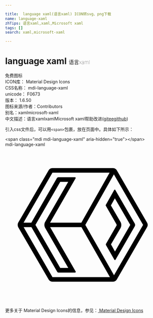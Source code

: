 ```yaml
---

title:  language xaml(语言xaml) ICON转svg、png下载
name: language-xaml
zhTips: 语言xaml,xaml,Microsoft xaml
tags: []
search: xaml,microsoft-xaml

---
```


# language xaml  <small style="font-size: 60%;font-weight: 100">语言xaml</small>


<div class="detail-page">
<p>
<span><span class="badge-success badge">免费图标</span> </span>
<br/>
<span>
ICON库：
<span class="badge-secondary badge">Material Design Icons</span> 
</span>
<br/>
<span>
CSS名称：
<span class="badge-secondary badge">mdi-language-xaml</span> 
</span>
<br/>
<span>
unicode：
<span class="badge-secondary badge">F0673</span> 
<copy-btn content='F0673' btn-title=""></copy-btn>
<copy-btn :content='String.fromCodePoint(parseInt("F0673", 16))' btn-title="复制U"></copy-btn>
</span>
<br/>
<span>
版本：
<span class="badge-secondary badge">1.6.50</span> 
</span>
<br/>
<span>图标来源/作者：<span class="badge-light badge">Contributors</span></span> 
<br/>
<span>别名：<span class="badge-light badge">xaml</span><span class="badge-light badge">microsoft-xaml</span></span><br/><span class="zh-detail">中文描述：<span class="badge-primary badge">语言xaml</span><span class="badge-primary badge">xaml</span><span class="badge-primary badge">Microsoft xaml</span><span class="help-link"><span>帮助改进</span>(<a href="https://gitee.com/liuwave/icon-helper/edit/master/json/material/language-xaml.json" target="_blank" rel="noopener noreferrer">gitee</a><a href="https://github.com/liuwave/icon-helper/edit/master/json/material/language-xaml.json" target="_blank" rel="noopener noreferrer">github</a></span>)</span><br/>
</p>
</div>
<div class="alert alert-dark">
  <i class="mdi mdi-language-xaml mdi-48px"></i>
  <i class="mdi mdi-language-xaml mdi-36px"></i>
  <i class="mdi mdi-language-xaml mdi-24px"></i>
  <i class="mdi mdi-language-xaml mdi-18px"></i>
</div>
<div>
  <p>引入css文件后，可以用<code>&lt;span&gt;</code>包裹，放在页面中。具体如下所示：    
  </p>
  <div class="alert alert-primary" style="font-size: 14px">
    &lt;span class="mdi mdi-language-xaml" aria-hidden="true"&gt;&lt;/span&gt;
    <copy-btn content='<span class="mdi mdi-language-xaml" aria-hidden="true"></span>'></copy-btn>
  </div>
  <div class="alert alert-secondary">
    <i class="mdi mdi-language-xaml"
    style="font-size: 24px"
    aria-hidden="true"></i> mdi-language-xaml
    <copy-btn content="mdi-language-xaml" btn-title="复制图标名称"></copy-btn>
  </div>
</div>
<div id="svg" class="svg-wrap">
<svg xmlns="http://www.w3.org/2000/svg" viewBox="0 0 24 24"><path d="M16.93 7.9L19.31 12L16.95 16.09L16.33 15L17.8 12.5C17.97 12.19 17.97 11.83 17.8 11.54L16.32 9L16.93 7.9M16.92 6.57C16.89 6.57 16.85 6.59 16.83 6.62L15.56 8.87C15.5 8.94 15.5 9 15.56 9.09L17.18 11.9C17.22 11.97 17.22 12.05 17.18 12.12L15.57 14.91C15.53 14.97 15.53 15.06 15.57 15.13L16.85 17.36C16.87 17.4 16.91 17.42 16.94 17.42C17 17.42 17 17.4 17.04 17.36L20 12.23C20.08 12.09 20.08 11.92 20 11.79L17 6.62C17 6.59 16.96 6.57 16.92 6.57M21.91 11.67L17.23 3.58C17.11 3.38 16.89 3.25 16.66 3.25H7.28C7.05 3.25 6.83 3.38 6.71 3.58L2 11.67C1.91 11.87 1.91 12.13 2 12.33L6.71 20.42C6.83 20.62 7.05 20.75 7.28 20.75H16.66C16.89 20.75 17.11 20.62 17.23 20.42L21.91 12.33C22.03 12.13 22.03 11.88 21.91 11.67M7.3 3.95H16.12L11.76 11.65H6.93L10.87 4.82C10.91 4.75 10.86 4.66 10.78 4.66L8.21 4.65C8.13 4.65 8.06 4.7 8 4.76L4.04 11.65H2.84L7.3 3.95M6.17 12.46L9.74 18.63L8.5 18.63L4.87 12.35L4.67 12L4.87 11.65L8.5 5.37L9.73 5.37L6.17 11.53C6.15 11.57 6.13 11.61 6.11 11.65C6.03 11.88 6.03 12.13 6.12 12.35C6.13 12.39 6.15 12.43 6.17 12.46M7.3 20.05L2.85 12.35H4.05L8.03 19.23C8.07 19.3 8.14 19.34 8.22 19.34L10.79 19.34C10.87 19.34 10.92 19.25 10.88 19.18L6.94 12.35H11.77L16.17 20.05H7.3M16.8 19.75L12.37 12L16.78 4.21L21.29 12L16.8 19.75Z" /></svg>
</div>
<detail full-name='mdi-language-xaml'></detail>
    
<div><p>更多关于 Material Design Icons的信息，参见：<a target="_blank" href="https://iconhelper.cn/material.html"> Material Design Icons</a>
</p></div>

